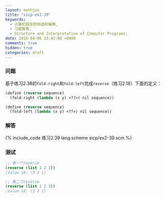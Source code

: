 ```yaml
---
layout: mathjax
title: "sicp-ex2-39"
keywords:
  - 计算机程序的构造和解释,
  - 习题解答,
  - Structure and Interpretation of Computer Programs,
date: 2016-04-06 22:43:08 +0800
comments: true
hidden: true
categories: draft
---
```


### 问题

基于练习2.38的`fold-right`和`fold-left`完成`reverse`（练习2.18）下面的定义：

``` scheme
(define (reverse sequence)
  (fold-right (lambda (x y) <??>) nil sequence))

(define (reverse sequence)
  (fold-left (lambda (x y) <??>) nil sequence))
```

### 解答

{% include_code 练习2.39 lang:scheme sicp/ex2-39.scm %}

### 测试

``` scheme
;; 第一个reverse
(reverse (list 1 2 3))
;Value 16: (3 2 1)

;; 第二个reverse
(reverse (list 1 2 3))
;Value 18: (3 2 1)
```
